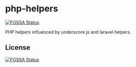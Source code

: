 # php-helpers
[![FOSSA Status](https://app.fossa.io/api/projects/git%2Bgithub.com%2Fjgile%2Fphp-helpers.svg?type=shield)](https://app.fossa.io/projects/git%2Bgithub.com%2Fjgile%2Fphp-helpers?ref=badge_shield)

PHP helpers influenced by underscore.js and laravel helpers.


## License
[![FOSSA Status](https://app.fossa.io/api/projects/git%2Bgithub.com%2Fjgile%2Fphp-helpers.svg?type=large)](https://app.fossa.io/projects/git%2Bgithub.com%2Fjgile%2Fphp-helpers?ref=badge_large)